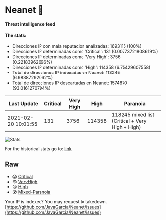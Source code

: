 # Neanet :hocho:
#### Threat intelligence feed
#### The stats:

- Direcciones IP con mala reputacion analizadas: 1693115 (100%)
- Direcciones IP determinadas como 'Critical':  131 (0.00773721808619%)
- Direcciones IP determinadas como 'Very High':  3756 (0.22183962696%)
- Direcciones IP determinadas como 'High':  114358 (6.75429607558)
- Total de direcciones IP indexadas en Neanet:  118245 (6.98387292062%)
- Total de direcciones IP descartadas en Neanet:  1574870 (93.0161270794%)

| Last Update | Critical | Very High | High | Paranoia |
| --- | --- | --- | --- | --- |
| 2021-02-20 10:01:55 | 131 | 3756 | 114358 | 118245 mixed list (Critical + Very High + High)|

![Stats](https://docs.google.com/spreadsheets/d/e/2PACX-1vSnaNMIXVabIpDJjufMlzH7poXnshF3mgd8Is1g9ytUEzVsP5my4Trn8f-xkoLLQ38xpL3HtmUexLo6/pubchart?oid=501124687&format=image)

For the historical stats go to: [link](/stats.csv)
## Raw
- :scream: [Critical](https://raw.githubusercontent.com/JavaGarcia/Neanet/master/blacklists/neanet_critical.txt)
- :fearful: [VeryHigh](https://raw.githubusercontent.com/JavaGarcia/Neanet/master/blacklists/neanet_veryHigh.txtt)
- :frowning: [High](https://raw.githubusercontent.com/JavaGarcia/Neanet/master/blacklists/neanet_high.txt)
- :dizzy_face: [Mixed-Paranoia](https://raw.githubusercontent.com/JavaGarcia/Neanet/master/blacklists/neanet_all.txt)


Your IP is indexed? You may request to takedown. [https://github.com/JavaGarcia/Neanet/issues](https://github.com/JavaGarcia/Neanet/issues)










































































































































































































































































































































































































































































































































































































































































































































































































































































































































































































































































































































































































































































































































































































































































































































































































































































































































































































































































































































































































































































































































































































































































































































































































































































































































































































































































































































































































































































































































































































































































































































































































































































































































































































































































































































































































































































































































































































































































































































































































































































































































































































































































































































































































































































































